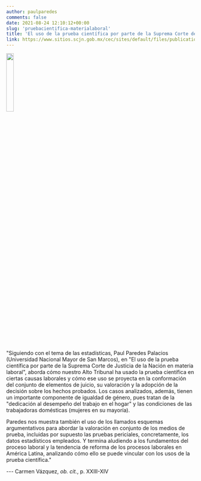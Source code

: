 ```yaml
---
author: paulparedes
comments: false
date: 2021-08-24 12:10:12+00:00
slug: 'pruebacientifica-materialaboral'
title: 'El uso de la prueba científica por parte de la Suprema Corte de Justicia de la Nación en materia laboral'
link: https://www.sitios.scjn.gob.mx/cec/sites/default/files/publication/documents/2021-08/Ciencia-y-justicia.pdf
---
```


<img src='../img/Ciencia-y-justicia-1.png' width=20%>


"Siguiendo con el tema de las estadísticas, Paul Paredes Palacios (Universidad Nacional Mayor de San Marcos), en "El uso de la prueba científica por parte de la Suprema Corte de Justicia de la Nación en materia laboral", aborda cómo nuestro Alto Tribunal ha usado la prueba científica en ciertas causas laborales y cómo ese uso se proyecta en la conformación del conjunto de elementos de juicio, su valoración y la adopción de la decisión sobre los hechos probados. Los casos analizados, además, tienen un importante componente de igualdad de género, pues tratan de la "dedicación al desempeño del trabajo en el hogar" y las condiciones de las trabajadoras domésticas (mujeres en su mayoría).

Paredes nos muestra también el uso de los llamados esquemas argumentativos para abordar la valoración en conjunto de los medios de prueba, incluidas por supuesto las pruebas periciales, concretamente, los datos estadísticos empleados. Y termina aludiendo a los fundamentos del proceso laboral y la tendencia de reforma de los procesos laborales en América Latina, analizando cómo ello se puede vincular con los usos de la prueba científica." 

--- Carmen Vázquez, *ob. cit.*, p. XXIII-XIV

